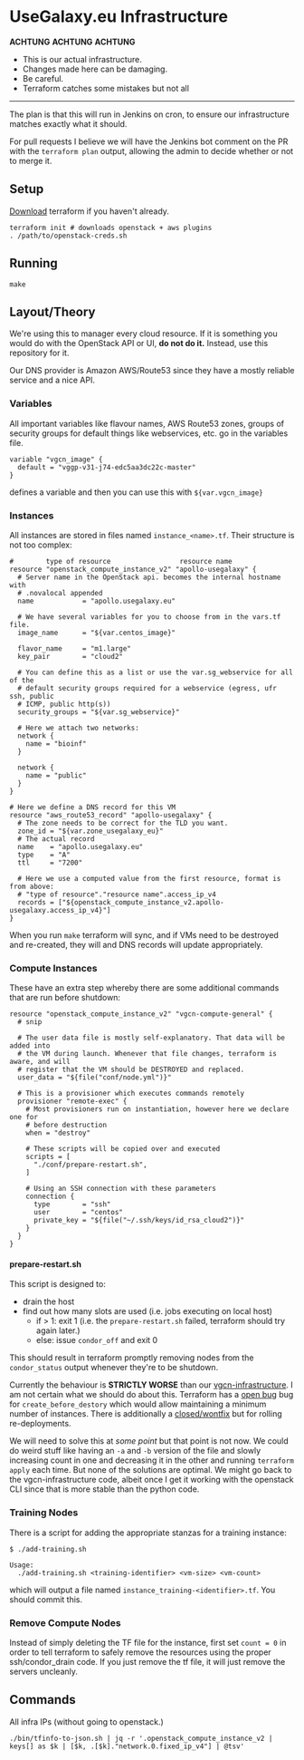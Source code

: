 # UseGalaxy.eu Infrastructure

**ACHTUNG** **ACHTUNG** **ACHTUNG**

- This is our actual infrastructure.
- Changes made here can be damaging.
- Be careful.
- Terraform catches some mistakes but not all

-----

The plan is that this will run in Jenkins on cron, to ensure our infrastructure
matches exactly what it should.

For pull requests I believe we will have the Jenkins bot comment on the PR with
the `terraform plan` output, allowing the admin to decide whether or not to
merge it.

## Setup

[Download](https://www.terraform.io/downloads.html) terraform if you haven't already.

```
terraform init # downloads openstack + aws plugins
. /path/to/openstack-creds.sh
```

## Running

```
make
```

## Layout/Theory

We're using this to manager every cloud resource. If it is something you would
do with the OpenStack API or UI, **do not do it.** Instead, use this repository
for it.

Our DNS provider is Amazon AWS/Route53 since they have a mostly reliable service
and a nice API.

### Variables

All important variables like flavour names, AWS Route53 zones, groups of
security groups for default things like webservices, etc. go in the variables
file.

```
variable "vgcn_image" {
  default = "vggp-v31-j74-edc5aa3dc22c-master"
}
```

defines a variable and then you can use this with `${var.vgcn_image}`

### Instances

All instances are stored in files named `instance_<name>.tf`. Their structure is
not too complex:

```
#        type of resource                 resource name
resource "openstack_compute_instance_v2" "apollo-usegalaxy" {
  # Server name in the OpenStack api. becomes the internal hostname with
  # .novalocal appended
  name            = "apollo.usegalaxy.eu"

  # We have several variables for you to choose from in the vars.tf file.
  image_name      = "${var.centos_image}"

  flavor_name     = "m1.large"
  key_pair        = "cloud2"

  # You can define this as a list or use the var.sg_webservice for all of the
  # default security groups required for a webservice (egress, ufr ssh, public
  # ICMP, public http(s))
  security_groups = "${var.sg_webservice}"

  # Here we attach two networks:
  network {
    name = "bioinf"
  }

  network {
    name = "public"
  }
}

# Here we define a DNS record for this VM
resource "aws_route53_record" "apollo-usegalaxy" {
  # The zone needs to be correct for the TLD you want.
  zone_id = "${var.zone_usegalaxy_eu}"
  # The actual record
  name    = "apollo.usegalaxy.eu"
  type    = "A"
  ttl     = "7200"

  # Here we use a computed value from the first resource, format is from above:
  # "type of resource"."resource name".access_ip_v4
  records = ["${openstack_compute_instance_v2.apollo-usegalaxy.access_ip_v4}"]
}
```

When you run `make` terraform will sync, and if VMs need to be destroyed and
re-created, they will and DNS records will update appropriately.

### Compute Instances

These have an extra step whereby there are some additional commands that are run
before shutdown:

```
resource "openstack_compute_instance_v2" "vgcn-compute-general" {
  # snip

  # The user data file is mostly self-explanatory. That data will be added into
  # the VM during launch. Whenever that file changes, terraform is aware, and will
  # register that the VM should be DESTROYED and replaced.
  user_data = "${file("conf/node.yml")}"

  # This is a provisioner which executes commands remotely
  provisioner "remote-exec" {
    # Most provisioners run on instantiation, however here we declare one for
    # before destruction
    when = "destroy"

    # These scripts will be copied over and executed
    scripts = [
      "./conf/prepare-restart.sh",
    ]

    # Using an SSH connection with these parameters
    connection {
      type        = "ssh"
      user        = "centos"
      private_key = "${file("~/.ssh/keys/id_rsa_cloud2")}"
    }
  }
}
```


#### prepare-restart.sh

This script is designed to:

- drain the host
- find out how many slots are used (i.e. jobs executing on local host)
  - if > 1: exit 1 (i.e. the `prepare-restart.sh` failed, terraform should try
    again later.)
  - else: issue `condor_off` and exit 0

This should result in terraform promptly removing nodes from the `condor_status`
output whenever they're to be shutdown.

Currently the behaviour is **STRICTLY WORSE** than our
[vgcn-infrastructure](https://github.com/usegalaxy-eu/vgcn-infrastructure). I am
not certain what we should do about this. Terraform has a [open
bug](https://github.com/hashicorp/terraform/issues/13549) bug for
`create_before_destory` which would allow maintaining a minimum number of instances.
There is additionally a
[closed/wontfix](https://github.com/hashicorp/terraform/issues/2896) but for
rolling re-deployments.

We will need to solve this at *some point* but that point is not now. We could
do weird stuff like having an `-a` and `-b` version of the file and slowly
increasing count in one and decreasing it in the other and running `terraform
apply` each time. But none of the solutions are optimal. We might go back to the
vgcn-infrastructure code, albeit once I get it working with the openstack CLI
since that is more stable than the python code.

### Training Nodes

There is a script for adding the appropriate stanzas for a training instance:

```
$ ./add-training.sh

Usage:
  ./add-training.sh <training-identifier> <vm-size> <vm-count>
```

which will output a file named `instance_training-<identifier>.tf`. You should
commit this.

### Remove Compute Nodes

Instead of simply deleting the TF file for the instance, first set `count = 0`
in order to tell terraform to safely remove the resources using the proper
ssh/condor_drain code. If you just remove the tf file, it will just remove the
servers uncleanly.


## Commands

All infra IPs (without going to openstack.)

```
./bin/tfinfo-to-json.sh | jq -r '.openstack_compute_instance_v2 | keys[] as $k | [$k, .[$k]."network.0.fixed_ip_v4"] | @tsv'
```
